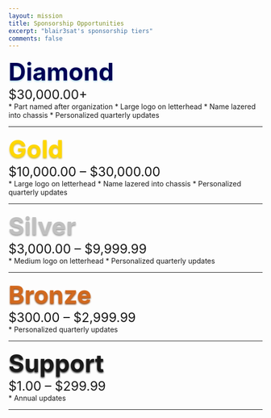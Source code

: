 ```yaml
---
layout: mission
title: Sponsorship Opportunities
excerpt: "blair3sat's sponsorship tiers"
comments: false
---
```


<div style="font-size:36pt;color:#000055;display:inline;text-shadow:0px 2px 3px #add8e6;font-weight:bold;">Diamond</div><pre style="display:inline;">      </pre><div style="font-size:19pt;displaydisplay:inline;">  $30,000.00+</div>
* Part named after organization
* Large logo on letterhead
* Name lazered into chassis
* Personalized quarterly updates

---

<div style="font-size:36pt;color:Gold;display:inline;text-shadow:0px 2px 3px #CFB53B;font-weight:bold;">Gold</div><pre style="display:inline;">      </pre><div style="font-size:19pt;displaydisplay:inline;">  $10,000.00 – $30,000.00</div>
* Large logo on letterhead
* Name lazered into chassis
* Personalized quarterly updates

---

<div style="font-size:36pt;color:silver;display:inline;text-shadow:0px 2px 3px #999999;font-weight:bold;">Silver</div><pre style="display:inline;">      </pre><div style="font-size:19pt;displaydisplay:inline;">  $3,000.00 – $9,999.99</div>
* Medium logo on letterhead
* Personalized quarterly updates

---

<div style="font-size:36pt;color: #D2691E;display:inline;text-shadow:0px 2px 3px #8B4513;font-weight:bold;">Bronze</div><pre style="display:inline;">      </pre><div style="font-size:19pt;displaydisplay:inline;">  $300.00 – $2,999.99</div>
* Personalized quarterly updates

---

<div style="font-size:36pt;display:inline;text-shadow:0px 2px 3px #333333;font-weight:bold;">Support</div><pre style="display:inline;">      </pre><div style="font-size:19pt;displaydisplay:inline;">  $1.00 – $299.99</div>
* Annual updates

---
